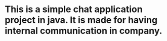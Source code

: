 # This is a simple chat application project in java. It is made for having internal communication in company.
